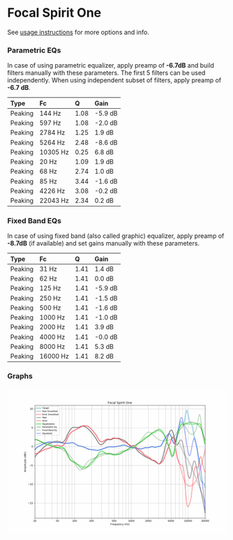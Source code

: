 # Focal Spirit One
See [usage instructions](https://github.com/jaakkopasanen/AutoEq#usage) for more options and info.

### Parametric EQs
In case of using parametric equalizer, apply preamp of **-6.7dB** and build filters manually
with these parameters. The first 5 filters can be used independently.
When using independent subset of filters, apply preamp of **-6.7 dB**.

| Type    | Fc       |    Q | Gain    |
|:--------|:---------|:-----|:--------|
| Peaking | 144 Hz   | 1.08 | -5.9 dB |
| Peaking | 597 Hz   | 1.08 | -2.0 dB |
| Peaking | 2784 Hz  | 1.25 | 1.9 dB  |
| Peaking | 5264 Hz  | 2.48 | -8.6 dB |
| Peaking | 10305 Hz | 0.25 | 6.8 dB  |
| Peaking | 20 Hz    | 1.09 | 1.9 dB  |
| Peaking | 68 Hz    | 2.74 | 1.0 dB  |
| Peaking | 85 Hz    | 3.44 | -1.6 dB |
| Peaking | 4226 Hz  | 3.08 | -0.2 dB |
| Peaking | 22043 Hz | 2.34 | 0.2 dB  |

### Fixed Band EQs
In case of using fixed band (also called graphic) equalizer, apply preamp of **-8.7dB**
(if available) and set gains manually with these parameters.

| Type    | Fc       |    Q | Gain    |
|:--------|:---------|:-----|:--------|
| Peaking | 31 Hz    | 1.41 | 1.4 dB  |
| Peaking | 62 Hz    | 1.41 | 0.0 dB  |
| Peaking | 125 Hz   | 1.41 | -5.9 dB |
| Peaking | 250 Hz   | 1.41 | -1.5 dB |
| Peaking | 500 Hz   | 1.41 | -1.6 dB |
| Peaking | 1000 Hz  | 1.41 | -1.0 dB |
| Peaking | 2000 Hz  | 1.41 | 3.9 dB  |
| Peaking | 4000 Hz  | 1.41 | -0.0 dB |
| Peaking | 8000 Hz  | 1.41 | 5.3 dB  |
| Peaking | 16000 Hz | 1.41 | 8.2 dB  |

### Graphs
![](./Focal%20Spirit%20One.png)